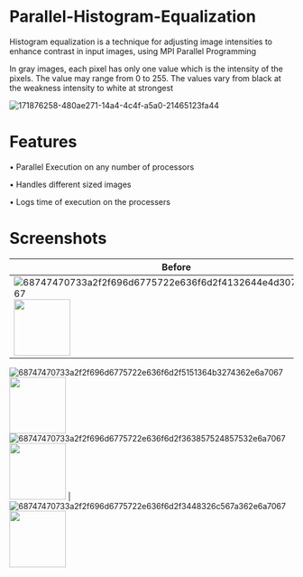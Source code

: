 # Parallel-Histogram-Equalization

Histogram equalization is a technique for adjusting image intensities to enhance contrast in input images, using MPI Parallel Programming

In gray images, each pixel has only one value which is the intensity of the pixels. The value may range from 0 to 255. The values vary from black at the weakness intensity to white at strongest

![171876258-480ae271-14a4-4c4f-a5a0-21465123fa44](https://github.com/omarkhaled646/Parallel-Histogram-Equalization/assets/63152184/570a71ca-eaf7-42e0-8510-11bce59e2a1c)

# Features
• Parallel Execution on any number of processors

• Handles different sized images

• Logs time of execution on the processers

# Screenshots

Before | After
------------ | -------------
![68747470733a2f2f696d6775722e636f6d2f4132644e4d30762e6a7067](https://github.com/omarkhaled646/Parallel-Histogram-Equalization/assets/63152184/85837880-bd88-4fb1-835e-55b97539cb45) <img src="https://your-image-url.type" width="100" height="100"> | 
![68747470733a2f2f696d6775722e636f6d2f5151364b3274362e6a7067](https://github.com/omarkhaled646/Parallel-Histogram-Equalization/assets/63152184/16a32c7a-b0ce-49ab-844f-e57763ab25b4)
 <img src="https://your-image-url.type" width="100" height="100">
![68747470733a2f2f696d6775722e636f6d2f363857524857532e6a7067](https://github.com/omarkhaled646/Parallel-Histogram-Equalization/assets/63152184/80a53728-ad25-4f4c-8eb0-c16c15027305) <img src="https://your-image-url.type" width="100" height="100">
 |  ![68747470733a2f2f696d6775722e636f6d2f3448326c567a362e6a7067](https://github.com/omarkhaled646/Parallel-Histogram-Equalization/assets/63152184/4cef613d-ea29-4b5e-aa23-010770d11a34)
<img src="https://your-image-url.type" width="100" height="100">



